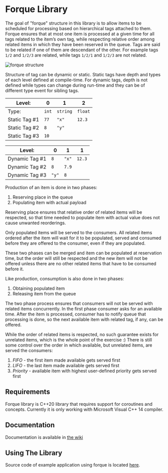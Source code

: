 # Forque Library

The goal of "forque" structure in this library is to allow items to be scheduled for processing based on hierarchical tags attached to them. Forque ensures that at most one item is processed at a given time for all tags related to the item’s own tag, while respecting relative order among related items in which they have been reserved in the queue. Tags are said to be related if one of them are descendant of the other. For example tags `1/2` and `1/2/3` are related, while tags `1/2/1` and `1/2/3` are not related. 

![forque structure](https://user-images.githubusercontent.com/42535720/98058027-0c6cd300-1e44-11eb-8303-5a5ebdc70bea.png)

Structure of tag can be dynamic or static. Static tags have depth and types of each level defined at compile-time. For dynamic tags, depth is not defined while types can change during run-time and they can be of different type event for sibling tags.

| Level: | 0 | 1 | 2 |
| --- | --- | --- | --- |
| Type: | `int` | `string` | `float` |
| Static Tag #1 | `77` | `"x"` | `12.3` |
| Static Tag #2 | `8` | `"y"` |  |
| Static Tag #3 | `10` |  |  |


| Level: | 0 | 1 | 1 |
| --- | --- | --- | --- |
| Dynamic Tag #1 | `8` | `"x"` | `12.3` |
| Dynamic Tag #2 | `8` | `7.9` |  |
| Dynamic Tag #3 | `"y"` | `8` |  |


Production of an item is done in two phases:
1. Reserving place in the queue
2. Populating item with actual payload

Reserving place ensures that relative order of related items will be respected, so that time needed to populate item with actual value does not cause unwanted reorderings.

Only populated items will be served to the consumers. All related items ordered after the item will wait for it to be populated, served and consumed before they are offered to the consumer, even if they are populated.

These two phases can be merged and item can be populated at reservation time, but the order will still be respected and the new item will not be offered unless there are no other related items that have to be consumed before it.

Like production, consumption is also done in two phases:
1. Obtaining populated item
2. Releasing item from the queue

The two phase process ensures that consumers will not be served with related items concurrently. In the first phase consumer asks for an available time. After the item is processed, consumer has to notify queue that processing is done, so the next available item with related tag, if any, can be offered.

While the order of related items is respected, no such guarantee exists for unrelated items, which is the whole point of the exercise :) There is still some control over the order in which available, but unrelated items, are served the consumers:
1. *FIFO* - the first item made available gets served first
2. *LIFO* - the last item made available gets served first
3. *Priority* - available item with highest user-defined priority  gets served first

## Requirements

Forque library is C++20 library that requires support for coroutines and concepts. Currently it is only working with Microsoft Visual C++ 14 compiler.


## Documentation

Documentation is available in [the wiki](https://github.com/kataklinger/forque/wiki)

## Using The Library

Source code of example application using forque is located [here](https://github.com/kataklinger/forque/tree/master/src/app).
